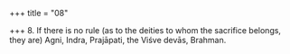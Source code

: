 +++
title = "08"

+++
8. If there is no rule (as to the deities to whom the sacrifice belongs, they are) Agni, Indra, Prajāpati, the Viśve devās, Brahman.
